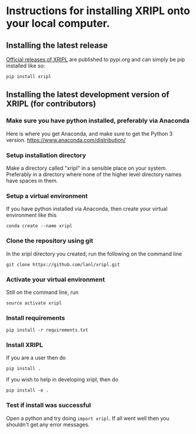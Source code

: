 # Instructions for installing XRIPL onto your local computer.

## Installing the latest release
[Official releases of XRIPL](https://pypi.org/project/xripl/) are published to pypi.org and can simply be pip installed like so:
```
pip install xripl
```

## Installing the latest development version of XRIPL (for contributors)

### Make sure you have python installed, preferably via Anaconda
Here is where you get Anaconda, and make sure to get the Python 3 version.
https://www.anaconda.com/distribution/

### Setup installation directory
Make a directory called "xripl" in a sensible place on your system. Preferably in a directory where none of the higher level directory names have spaces in them.

### Setup a virtual environment
If you have python installed via Anaconda, then create your virtual environment like this

```
conda create --name xripl
```

### Clone the repository using git
In the xripl directory you created, run the following on the command line

```
git clone https://github.com/lanl/xripl.git
```

### Activate your virtual environment
Still on the command line, run

```
source activate xripl
```

### Install requirements

```
pip install -r requirements.txt
```

### Install XRIPL
If you are a user then do

```
pip install .
```

If you wish to help in developing xripl, then do

```
pip install -e .
```

### Test if install was successful

Open a python and try doing `import xripl`. If all went well then you shouldn't get any error messages.
